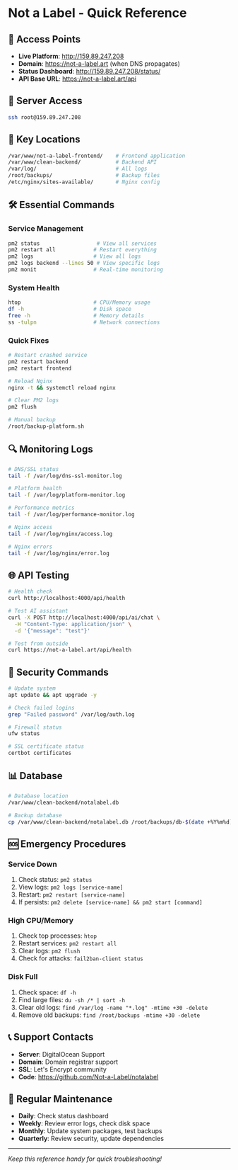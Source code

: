 # Not a Label - Quick Reference

## 🚀 Access Points
- **Live Platform**: http://159.89.247.208
- **Domain**: https://not-a-label.art (when DNS propagates)
- **Status Dashboard**: http://159.89.247.208/status/
- **API Base URL**: https://not-a-label.art/api

## 🔑 Server Access
```bash
ssh root@159.89.247.208
```

## 📂 Key Locations
```bash
/var/www/not-a-label-frontend/    # Frontend application
/var/www/clean-backend/           # Backend API
/var/log/                         # All logs
/root/backups/                    # Backup files
/etc/nginx/sites-available/       # Nginx config
```

## 🛠️ Essential Commands

### Service Management
```bash
pm2 status                  # View all services
pm2 restart all            # Restart everything
pm2 logs                   # View all logs
pm2 logs backend --lines 50 # View specific logs
pm2 monit                  # Real-time monitoring
```

### System Health
```bash
htop                       # CPU/Memory usage
df -h                      # Disk space
free -h                    # Memory details
ss -tulpn                  # Network connections
```

### Quick Fixes
```bash
# Restart crashed service
pm2 restart backend
pm2 restart frontend

# Reload Nginx
nginx -t && systemctl reload nginx

# Clear PM2 logs
pm2 flush

# Manual backup
/root/backup-platform.sh
```

## 🔍 Monitoring Logs
```bash
# DNS/SSL status
tail -f /var/log/dns-ssl-monitor.log

# Platform health
tail -f /var/log/platform-monitor.log

# Performance metrics
tail -f /var/log/performance-monitor.log

# Nginx access
tail -f /var/log/nginx/access.log

# Nginx errors
tail -f /var/log/nginx/error.log
```

## 🌐 API Testing
```bash
# Health check
curl http://localhost:4000/api/health

# Test AI assistant
curl -X POST http://localhost:4000/api/ai/chat \
  -H "Content-Type: application/json" \
  -d '{"message": "test"}'

# Test from outside
curl https://not-a-label.art/api/health
```

## 🔐 Security Commands
```bash
# Update system
apt update && apt upgrade -y

# Check failed logins
grep "Failed password" /var/log/auth.log

# Firewall status
ufw status

# SSL certificate status
certbot certificates
```

## 📊 Database
```bash
# Database location
/var/www/clean-backend/notalabel.db

# Backup database
cp /var/www/clean-backend/notalabel.db /root/backups/db-$(date +%Y%m%d).db
```

## 🆘 Emergency Procedures

### Service Down
1. Check status: `pm2 status`
2. View logs: `pm2 logs [service-name]`
3. Restart: `pm2 restart [service-name]`
4. If persists: `pm2 delete [service-name] && pm2 start [command]`

### High CPU/Memory
1. Check top processes: `htop`
2. Restart services: `pm2 restart all`
3. Clear logs: `pm2 flush`
4. Check for attacks: `fail2ban-client status`

### Disk Full
1. Check space: `df -h`
2. Find large files: `du -sh /* | sort -h`
3. Clear old logs: `find /var/log -name "*.log" -mtime +30 -delete`
4. Remove old backups: `find /root/backups -mtime +30 -delete`

## 📞 Support Contacts
- **Server**: DigitalOcean Support
- **Domain**: Domain registrar support
- **SSL**: Let's Encrypt community
- **Code**: https://github.com/Not-a-Label/notalabel

## 🔄 Regular Maintenance
- **Daily**: Check status dashboard
- **Weekly**: Review error logs, check disk space
- **Monthly**: Update system packages, test backups
- **Quarterly**: Review security, update dependencies

---
*Keep this reference handy for quick troubleshooting!*